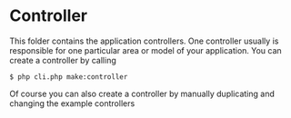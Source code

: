 # Controller
This folder contains the application controllers. One controller usually is responsible for one particular area or model of your application. You can create a controller by calling

```$ php cli.php make:controller```

Of course you can also create a controller by manually duplicating and changing the example controllers